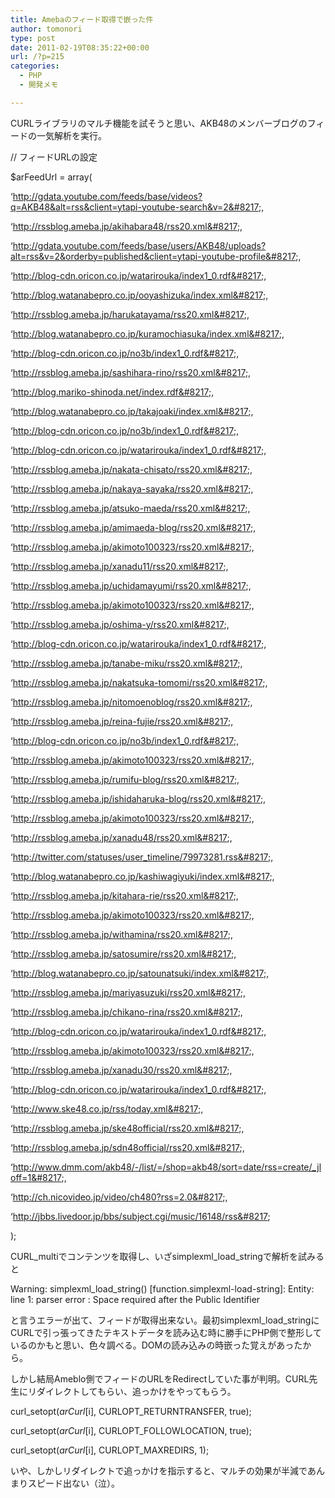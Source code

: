 ```yaml
---
title: Amebaのフィード取得で嵌った件
author: tomonori
type: post
date: 2011-02-19T08:35:22+00:00
url: /?p=215
categories:
  - PHP
  - 開発メモ

---
```

CURLライブラリのマルチ機能を試そうと思い、AKB48のメンバーブログのフィードの一気解析を実行。

// フィードURLの設定
  
$arFeedUrl = array(
  
&#8216;http://gdata.youtube.com/feeds/base/videos?q=AKB48&alt=rss&client=ytapi-youtube-search&v=2&#8217;,
  
&#8216;http://rssblog.ameba.jp/akihabara48/rss20.xml&#8217;,
  
&#8216;http://gdata.youtube.com/feeds/base/users/AKB48/uploads?alt=rss&v=2&orderby=published&client=ytapi-youtube-profile&#8217;,
  
&#8216;http://blog-cdn.oricon.co.jp/watarirouka/index1_0.rdf&#8217;,
  
&#8216;http://blog.watanabepro.co.jp/ooyashizuka/index.xml&#8217;,

&#8216;http://rssblog.ameba.jp/harukatayama/rss20.xml&#8217;,

&#8216;http://blog.watanabepro.co.jp/kuramochiasuka/index.xml&#8217;,
  
&#8216;http://blog-cdn.oricon.co.jp/no3b/index1_0.rdf&#8217;,
  
&#8216;http://rssblog.ameba.jp/sashihara-rino/rss20.xml&#8217;,
  
&#8216;http://blog.mariko-shinoda.net/index.rdf&#8217;,
  
&#8216;http://blog.watanabepro.co.jp/takajoaki/index.xml&#8217;,
  
&#8216;http://blog-cdn.oricon.co.jp/no3b/index1_0.rdf&#8217;,
  
&#8216;http://blog-cdn.oricon.co.jp/watarirouka/index1_0.rdf&#8217;,
  
&#8216;http://rssblog.ameba.jp/nakata-chisato/rss20.xml&#8217;,
  
&#8216;http://rssblog.ameba.jp/nakaya-sayaka/rss20.xml&#8217;,
  
&#8216;http://rssblog.ameba.jp/atsuko-maeda/rss20.xml&#8217;,
  
&#8216;http://rssblog.ameba.jp/amimaeda-blog/rss20.xml&#8217;,
  
&#8216;http://rssblog.ameba.jp/akimoto100323/rss20.xml&#8217;,
  
&#8216;http://rssblog.ameba.jp/xanadu11/rss20.xml&#8217;,
  
&#8216;http://rssblog.ameba.jp/uchidamayumi/rss20.xml&#8217;,
  
&#8216;http://rssblog.ameba.jp/akimoto100323/rss20.xml&#8217;,
  
&#8216;http://rssblog.ameba.jp/oshima-y/rss20.xml&#8217;,
  
&#8216;http://blog-cdn.oricon.co.jp/watarirouka/index1_0.rdf&#8217;,
  
&#8216;http://rssblog.ameba.jp/tanabe-miku/rss20.xml&#8217;,
  
&#8216;http://rssblog.ameba.jp/nakatsuka-tomomi/rss20.xml&#8217;,
  
&#8216;http://rssblog.ameba.jp/nitomoenoblog/rss20.xml&#8217;,
  
&#8216;http://rssblog.ameba.jp/reina-fujie/rss20.xml&#8217;,
  
&#8216;http://blog-cdn.oricon.co.jp/no3b/index1_0.rdf&#8217;,
  
&#8216;http://rssblog.ameba.jp/akimoto100323/rss20.xml&#8217;,
  
&#8216;http://rssblog.ameba.jp/rumifu-blog/rss20.xml&#8217;,
  
&#8216;http://rssblog.ameba.jp/ishidaharuka-blog/rss20.xml&#8217;,
  
&#8216;http://rssblog.ameba.jp/akimoto100323/rss20.xml&#8217;,
  
&#8216;http://rssblog.ameba.jp/xanadu48/rss20.xml&#8217;,
  
&#8216;http://twitter.com/statuses/user_timeline/79973281.rss&#8217;,
  
&#8216;http://blog.watanabepro.co.jp/kashiwagiyuki/index.xml&#8217;,
  
&#8216;http://rssblog.ameba.jp/kitahara-rie/rss20.xml&#8217;,
  
&#8216;http://rssblog.ameba.jp/akimoto100323/rss20.xml&#8217;,
  
&#8216;http://rssblog.ameba.jp/withamina/rss20.xml&#8217;,
  
&#8216;http://rssblog.ameba.jp/satosumire/rss20.xml&#8217;,
  
&#8216;http://blog.watanabepro.co.jp/satounatsuki/index.xml&#8217;,
  
&#8216;http://rssblog.ameba.jp/mariyasuzuki/rss20.xml&#8217;,
  
&#8216;http://rssblog.ameba.jp/chikano-rina/rss20.xml&#8217;,
  
&#8216;http://blog-cdn.oricon.co.jp/watarirouka/index1_0.rdf&#8217;,
  
&#8216;http://rssblog.ameba.jp/akimoto100323/rss20.xml&#8217;,
  
&#8216;http://rssblog.ameba.jp/xanadu30/rss20.xml&#8217;,
  
&#8216;http://blog-cdn.oricon.co.jp/watarirouka/index1_0.rdf&#8217;,
  
&#8216;http://www.ske48.co.jp/rss/today.xml&#8217;,
  
&#8216;http://rssblog.ameba.jp/ske48official/rss20.xml&#8217;,
  
&#8216;http://rssblog.ameba.jp/sdn48official/rss20.xml&#8217;,
  
&#8216;http://www.dmm.com/akb48/-/list/=/shop=akb48/sort=date/rss=create/_jloff=1&#8217;,
  
&#8216;http://ch.nicovideo.jp/video/ch480?rss=2.0&#8217;,
  
&#8216;http://jbbs.livedoor.jp/bbs/subject.cgi/music/16148/rss&#8217;
  
);

CURL\_multiでコンテンツを取得し、いざsimplexml\_load_stringで解析を試みると

Warning: simplexml\_load\_string() [function.simplexml-load-string]: Entity: line 1: parser error : Space required after the Public Identifier

と言うエラーが出て、フィードが取得出来ない。最初simplexml\_load\_stringにCURLで引っ張ってきたテキストデータを読み込む時に勝手にPHP側で整形しているのかもと思い、色々調べる。DOMの読み込みの時嵌った覚えがあったから。

しかし結局Ameblo側でフィードのURLをRedirectしていた事が判明。CURL先生にリダイレクトしてもらい、追っかけをやってもらう。

curl\_setopt($arCurl[$i], CURLOPT\_RETURNTRANSFER, true);
  
curl\_setopt($arCurl[$i], CURLOPT\_FOLLOWLOCATION, true);
  
curl\_setopt($arCurl[$i], CURLOPT\_MAXREDIRS, 1);

いや、しかしリダイレクトで追っかけを指示すると、マルチの効果が半減であんまりスピード出ない（泣）。